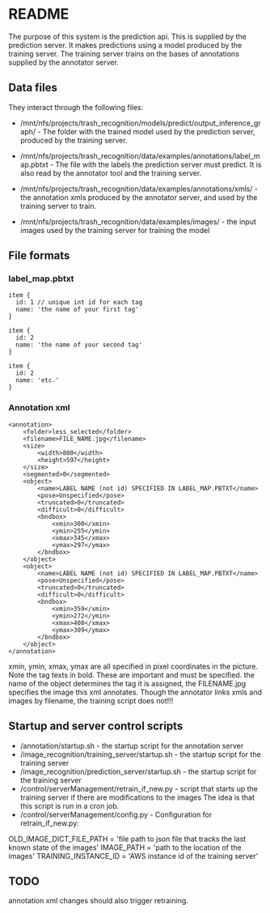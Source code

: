 # README

The purpose of this system is the prediction api. This is supplied by the prediction server. It makes predictions using a model produced by the training server. The training server trains on the bases of annotations supplied by the annotator server.

## Data files
They interact through the following files:

- /mnt/nfs/projects/trash_recognition/models/predict/output_inference_graph/ - The folder with the trained model used by the prediction server, produced by the training server.
- /mnt/nfs/projects/trash_recognition/data/examples/annotations/label_map.pbtxt - The file with the labels the prediction server must predict. It is also read by the annotator tool and the training server.

- /mnt/nfs/projects/trash_recognition/data/examples/annotations/xmls/ - the annotation xmls produced by the annotator server, and used by the training server to train.
- /mnt/nfs/projects/trash_recognition/data/examples/images/ - the input images used by the training server for training the model
## File formats

### label_map.pbtxt
```
item {
  id: 1 // unique int id for each tag
  name: 'the name of your first tag'
}

item {
  id: 2
  name: 'the name of your second tag'
}

item {
  id: 2
  name: 'etc.'
}
```

### Annotation xml
```
<annotation>
	<folder>less_selected</folder>
	<filename>FILE_NAME.jpg</filename>
	<size>
		<width>800</width>
		<height>597</height>
	</size>
	<segmented>0</segmented>
 	<object>
		<name>LABEL NAME (not id) SPECIFIED IN LABEL_MAP.PBTXT</name>
		<pose>Unspecified</pose>
		<truncated>0</truncated>
		<difficult>0</difficult>
		<bndbox>
			<xmin>300</xmin>
			<ymin>255</ymin>
			<xmax>345</xmax>
			<ymax>297</ymax>
		</bndbox>
	</object> 	
  	<object>
		<name>LABEL NAME (not id) SPECIFIED IN LABEL_MAP.PBTXT</name>
		<pose>Unspecified</pose>
		<truncated>0</truncated>
		<difficult>0</difficult>
		<bndbox>
			<xmin>359</xmin>
			<ymin>272</ymin>
			<xmax>408</xmax>
			<ymax>309</ymax>
		</bndbox>
	</object> 
</annotation>
```

xmin, ymin, xmax, ymax are all specified in pixel coordinates in the picture.
Note the tag texts in bold. These are important and must be specified.
the name of the object determines the tag it is assigned, the FILENAME.jpg specifies the image this xml annotates. Though the annotator links xmls and images by filename, the training script does not!!!

## Startup and server control scripts
- /annotation/startup.sh - the startup script for the annotation server
- /image_recognition/training_server/startup.sh - the startup script for the training server
- /image_recognition/prediction_server/startup.sh - the startup script for the training server
- /control/serverManagement/retrain_if_new.py - script that starts up the training server if there are modifications to the images The idea is that this script is run in a cron job.
- /control/serverManagement/config.py - Configuration for retrain_if_new.py:

OLD_IMAGE_DICT_FILE_PATH = 'file path to json file that tracks the last known state of the images'
IMAGE_PATH = 'path to the location of the images'
TRAINING_INSTANCE_ID = 'AWS instance id of the training server'

## TODO
annotation xml changes should also trigger retraining.
